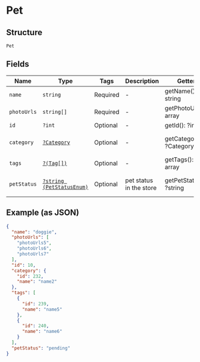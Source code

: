 
# Pet

## Structure

`Pet`

## Fields

| Name | Type | Tags | Description | Getter | Setter |
|  --- | --- | --- | --- | --- | --- |
| `name` | `string` | Required | - | getName(): string | setName(string name): void |
| `photoUrls` | `string[]` | Required | - | getPhotoUrls(): array | setPhotoUrls(array photoUrls): void |
| `id` | `?int` | Optional | - | getId(): ?int | setId(?int id): void |
| `category` | [`?Category`](../../doc/models/category.md) | Optional | - | getCategory(): ?Category | setCategory(?Category category): void |
| `tags` | [`?(Tag[])`](../../doc/models/tag.md) | Optional | - | getTags(): ?array | setTags(?array tags): void |
| `petStatus` | [`?string (PetStatusEnum)`](../../doc/models/pet-status-enum.md) | Optional | pet status in the store | getPetStatus(): ?string | setPetStatus(?string petStatus): void |

## Example (as JSON)

```json
{
  "name": "doggie",
  "photoUrls": [
    "photoUrls5",
    "photoUrls6",
    "photoUrls7"
  ],
  "id": 10,
  "category": {
    "id": 232,
    "name": "name2"
  },
  "tags": [
    {
      "id": 239,
      "name": "name5"
    },
    {
      "id": 240,
      "name": "name6"
    }
  ],
  "petStatus": "pending"
}
```

